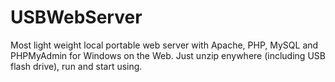 # USBWebServer
Most light weight local portable web server with Apache, PHP, MySQL and PHPMyAdmin for Windows on the Web. Just unzip enywhere (including USB flash drive), run and start using.
